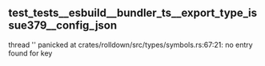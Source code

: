 ## test_tests__esbuild__bundler_ts__export_type_issue379__config_json
thread '<unnamed>' panicked at crates/rolldown/src/types/symbols.rs:67:21:
no entry found for key
